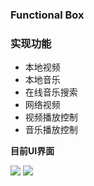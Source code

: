 ### Functional Box

### 实现功能

* 本地视频
* 本地音乐
* 在线音乐搜索
* 网络视频
* 视频播放控制
* 音乐播放控制


**目前UI界面**

![](https://github.com/wind2048/JuHeqi/blob/master/image/1.PNG)
![](https://github.com/wind2048/JuHeqi/blob/master/image/2.gif)



